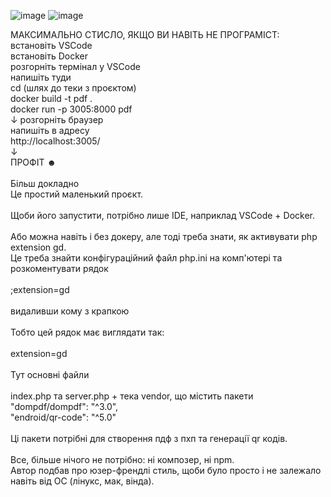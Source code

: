 ![image](https://github.com/user-attachments/assets/5fb00950-0436-4f15-b141-2b6e629735b2)
![image](https://github.com/user-attachments/assets/31b1124c-977e-4b13-b453-d4d3f445a438)

МАКСИМАЛЬНО СТИСЛО, ЯКЩО ВИ НАВІТЬ НЕ ПРОГРАМІСТ: <br>
встановіть VSCode <br>
встановіть Docker <br>
розгорніть термінал у VSCode <br>
напишіть туди <br>
cd (шлях до теки з проєктом) <br>
docker build -t pdf . <br>
docker run -p 3005:8000 pdf <br>
↓
розгорніть браузер <br>
напишіть в адресу <br>
http://localhost:3005/ <br>
↓ <br>
ПРОФІТ ☻ <br>
<br>
Більш докладно <br>
Це простий маленький проєкт. <br>
<br>
Щоби його запустити, потрібно лише IDE, наприклад VSCode + Docker.<br>
<br>
Або можна навіть і без докеру, але тоді треба знати, як активувати php extension gd.<br>
Це треба знайти конфігураційний файл php.ini на комп'ютері та розкоментувати рядок<br>
<br>
;extension=gd<br>
<br>
видаливши кому з крапкою<br>
<br>
Тобто цей рядок має виглядати так:<br>
<br>
extension=gd<br>
<br>
Тут основні файли<br>
<br>
index.php та server.php + тека vendor, що містить пакети  <br>
"dompdf/dompdf": "^3.0",<br>
"endroid/qr-code": "^5.0"<br>
<br>
Ці пакети потрібні для створення пдф з пхп та генерації qr кодів.<br>
<br>
Все, більше нічого не потрібно: ні композер, ні npm.<br>
Автор подбав про юзер-френдлі стиль, щоби було просто і не залежало навіть від ОС (лінукс, мак, вінда).
